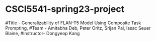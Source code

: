 # CSCI5541-spring23-project
#Title - Generalizability of FLAN-T5 Model Using Composite Task Prompting,
#Team - Amitabha Deb, Peter Oritz, Srijan Pal, Issac Seuer Blaine,
#Instructor- Dongyeop Kang
